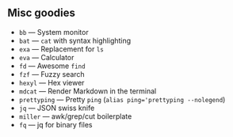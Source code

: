 ## Misc goodies

* `bb` — System monitor
* `bat` — `cat` with syntax highlighting
* `exa` — Replacement for `ls`
* `eva` — Calculator
* `fd` — Awesome `find`
* `fzf` — Fuzzy search
* `hexyl` — Hex viewer
* `mdcat` — Render Markdown in the terminal
* `prettyping` — Pretty `ping` (`alias ping='prettyping --nolegend`)
* `jq` — JSON swiss knife
* `miller` — awk/grep/cut boilerplate 
* `fq` — jq for binary files

